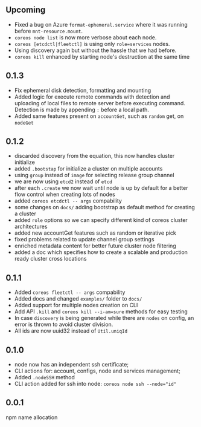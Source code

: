 ## Upcoming
- Fixed a bug on Azure `format-ephemeral.service` where it was running before
`mnt-resource.mount`.
- `coreos node list` is now more verbose about each node.
- `coreos [etcdctl|fleetctl]` is using only `role=services` nodes.
- Using discovery again but without the hassle that we had before.
- `coreos kill` enhanced by starting node's destruction at the same time

## 0.1.3
- Fix ephemeral disk detection, formatting and mounting
- Added logic for execute remote commands with detection and uploading of local
files to remote server before executing command. Detection is made by appending
`:` before a local path.
- Added same features present on `accountGet`, such as `random` get, on `nodeGet`

## 0.1.2
- discarded discovery from the equation, this now handles cluster initialize
- added `.bootstap` for initialize a cluster on multiple accounts
- using `group` instead of `image` for selecting release group channel
- we are now using `etcd2` instead of `etcd`
- after each `.create` we now wait until node is up by default for a better flow
control when creating lots of nodes
- added `coreos etcdctl -- args` compability
- some changes on `docs/` adding bootstrap as default method for creating a
cluster
- added `role` options so we can specify different kind of coreos cluster
architectures
- added new accountGet features such as random or iterative pick
- fixed problems related to update channel group settings
- enriched metadata content for better future cluster node filtering
- added a doc which specifies how to create a scalable and production ready
cluster cross locations

## 0.1.1
- Added `coreos fleetctl -- args` compability
- Added docs and changed `examples/` folder to `docs/`
- Added support for multiple nodes creation on CLI
- Add API `.kill` and `coreos kill --i-am=sure` methods for easy testing
- In case `discovery` is being generated while there are `nodes` on config, an
error is thrown to avoid cluster division.
- All ids are now uuid32 instead of `Util.uniqId`

## 0.1.0
- node now has an independent ssh certificate;
- CLI actions for: account, configs, node and services management;
- Added `.nodeSSH` method
- CLI action added for ssh into node: `coreos node ssh --node="id"`

## 0.0.1
npm name allocation
